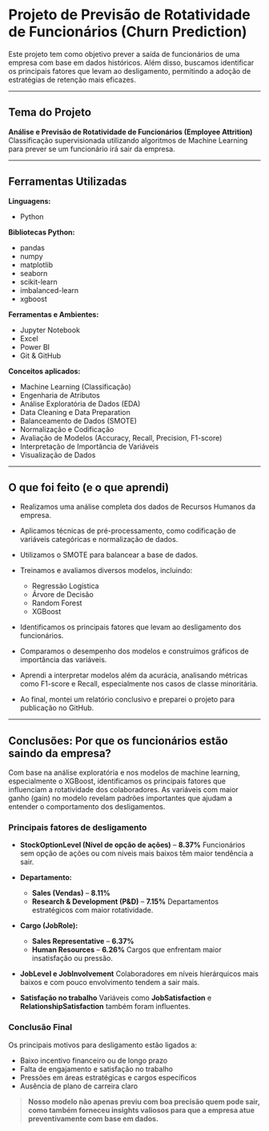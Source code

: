 # Projeto de Previsão de Rotatividade de Funcionários (Churn Prediction)

Este projeto tem como objetivo prever a saída de funcionários de uma empresa com base em dados históricos. Além disso, buscamos identificar os principais fatores que levam ao desligamento, permitindo a adoção de estratégias de retenção mais eficazes.

---

## Tema do Projeto

**Análise e Previsão de Rotatividade de Funcionários (Employee Attrition)**
Classificação supervisionada utilizando algoritmos de Machine Learning para prever se um funcionário irá sair da empresa.

---

## Ferramentas Utilizadas

**Linguagens:**

* Python

**Bibliotecas Python:**

* pandas
* numpy
* matplotlib
* seaborn
* scikit-learn
* imbalanced-learn
* xgboost

**Ferramentas e Ambientes:**

* Jupyter Notebook
* Excel
* Power BI
* Git & GitHub

**Conceitos aplicados:**

* Machine Learning (Classificação)
* Engenharia de Atributos
* Análise Exploratória de Dados (EDA)
* Data Cleaning e Data Preparation
* Balanceamento de Dados (SMOTE)
* Normalização e Codificação
* Avaliação de Modelos (Accuracy, Recall, Precision, F1-score)
* Interpretação de Importância de Variáveis
* Visualização de Dados

---

## O que foi feito (e o que aprendi)

* Realizamos uma análise completa dos dados de Recursos Humanos da empresa.
* Aplicamos técnicas de pré-processamento, como codificação de variáveis categóricas e normalização de dados.
* Utilizamos o SMOTE para balancear a base de dados.
* Treinamos e avaliamos diversos modelos, incluindo:

  * Regressão Logística
  * Árvore de Decisão
  * Random Forest
  * XGBoost
* Identificamos os principais fatores que levam ao desligamento dos funcionários.
* Comparamos o desempenho dos modelos e construímos gráficos de importância das variáveis.
* Aprendi a interpretar modelos além da acurácia, analisando métricas como F1-score e Recall, especialmente nos casos de classe minoritária.
* Ao final, montei um relatório conclusivo e preparei o projeto para publicação no GitHub.

---

## Conclusões: Por que os funcionários estão saindo da empresa?

Com base na análise exploratória e nos modelos de machine learning, especialmente o XGBoost, identificamos os principais fatores que influenciam a rotatividade dos colaboradores. As variáveis com maior ganho (gain) no modelo revelam padrões importantes que ajudam a entender o comportamento dos desligamentos.

### Principais fatores de desligamento

* **StockOptionLevel (Nível de opção de ações)** – **8.37%**
  Funcionários sem opção de ações ou com níveis mais baixos têm maior tendência a sair.

* **Departamento:**

  * **Sales (Vendas)** – **8.11%**
  * **Research & Development (P\&D)** – **7.15%**
    Departamentos estratégicos com maior rotatividade.

* **Cargo (JobRole):**

  * **Sales Representative** – **6.37%**
  * **Human Resources** – **6.26%**
    Cargos que enfrentam maior insatisfação ou pressão.

* **JobLevel e JobInvolvement**
  Colaboradores em níveis hierárquicos mais baixos e com pouco envolvimento tendem a sair mais.

* **Satisfação no trabalho**
  Variáveis como **JobSatisfaction** e **RelationshipSatisfaction** também foram influentes.

### Conclusão Final

Os principais motivos para desligamento estão ligados a:

* Baixo incentivo financeiro ou de longo prazo
* Falta de engajamento e satisfação no trabalho
* Pressões em áreas estratégicas e cargos específicos
* Ausência de plano de carreira claro

> **Nosso modelo não apenas previu com boa precisão quem pode sair, como também forneceu insights valiosos para que a empresa atue preventivamente com base em dados.**

